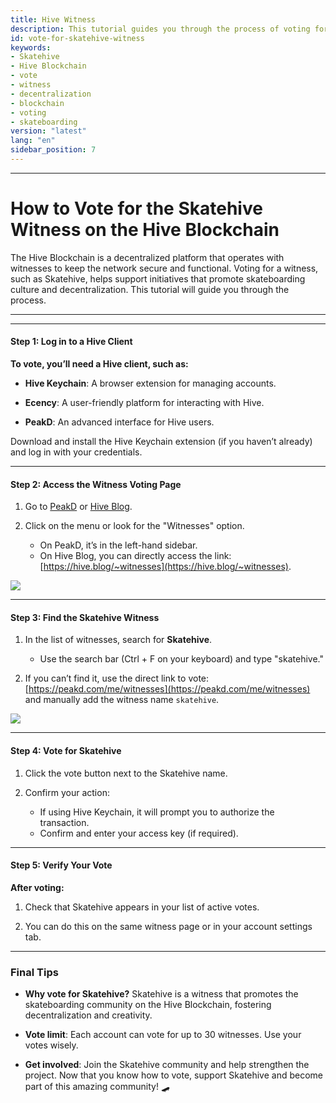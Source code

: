 ```yaml
---
title: Hive Witness
description: This tutorial guides you through the process of voting for the Skatehive witness on the Hive Blockchain, supporting skateboarding culture and decentralization.
id: vote-for-skatehive-witness
keywords: 
- Skatehive
- Hive Blockchain
- vote
- witness
- decentralization
- blockchain
- voting 
- skateboarding
version: "latest"
lang: "en"
sidebar_position: 7
---
```


---
# How to Vote for the Skatehive Witness on the Hive Blockchain

The Hive Blockchain is a decentralized platform that operates with witnesses to keep the network secure and functional. Voting for a witness, such as Skatehive, helps support initiatives that promote skateboarding culture and decentralization. This tutorial will guide you through the process.

---
---
#### Step 1: Log in to a Hive Client

**To vote, you’ll need a Hive client, such as:**

- **Hive Keychain**: A browser extension for managing accounts.

- **Ecency**: A user-friendly platform for interacting with Hive.

- **PeakD**: An advanced interface for Hive users.

Download and install the Hive Keychain extension (if you haven’t already) and log in with your credentials.

---
#### Step 2: Access the Witness Voting Page

1. Go to [PeakD](https://peakd.com) or [Hive Blog](https://hive.blog).

2. Click on the menu or look for the "Witnesses" option.

   - On PeakD, it’s in the left-hand sidebar.
   - On Hive Blog, you can directly access the link: [https://hive.blog/~witnesses](https://hive.blog/~witnesses).

![](https://i.ibb.co/ZhFv3bY/image.png)

---
#### Step 3: Find the Skatehive Witness

1. In the list of witnesses, search for **Skatehive**.

   - Use the search bar (Ctrl + F on your keyboard) and type "skatehive."

2. If you can’t find it, use the direct link to vote: [https://peakd.com/me/witnesses](https://peakd.com/me/witnesses) and manually 
add the witness name `skatehive`.

![](https://i.ibb.co/M7frCxC/image.png)

---
#### Step 4: Vote for Skatehive

1. Click the vote button next to the Skatehive name.

2. Confirm your action:
   - If using Hive Keychain, it will prompt you to authorize the transaction.
   - Confirm and enter your access key (if required).

---
#### Step 5: Verify Your Vote

**After voting:**

1. Check that Skatehive appears in your list of active votes.

2. You can do this on the same witness page or in your account settings tab.

---
### Final Tips

- **Why vote for Skatehive?** Skatehive is a witness that promotes the skateboarding community on the Hive Blockchain, fostering decentralization and creativity.

- **Vote limit**: Each account can vote for up to 30 witnesses. Use your votes wisely.

- **Get involved**: Join the Skatehive community and help strengthen the project.
Now that you know how to vote, support Skatehive and become part of this amazing community! 🛹